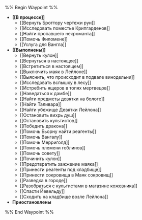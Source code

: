%% Begin Waypoint %%
- **[[В процессе]]**
	- [[Вернуть Броттору чертежи рун]]
	- [[Исследовать поместье Крипгарденов]]
	- [[Найти пропавшего некроманта]]
	- [[Помочь Филомене]]
	- [[Услуга для Вангла]]
- **[[Выполнены]]**
	- [[Вернуть кулон]]
	- [[Вернуться в настоящее]]
	- [[Встретиться в настоящем]]
	- [[Выключить маяк в Лейлоне]]
	- [[Выяснить, что происходит в подвале винодельни]]
	- [[Исследовать вспышку в лесу]]
	- [[Истребить ящеров в топях мертвецов]]
	- [[Наведаться к дамбе]]
	- [[Найти предметы девятки на болоте]]
	- [[Найти Таливара]]
	- [[Найти убежище Девятки Лейлона]]
	- [[Остановить вихрь душ]]
	- [[Остановить культистов]]
	- [[Победить дракона]]
	- [[Помочь Бьорну найти реагенты]]
	- [[Помочь Вангалу]]
	- [[Помочь Мерриголд]]
	- [[Помочь племени гоблинов]]
	- [[Помочь совету]]
	- [[Починить кулон]]
	- [[Предотвратить зажжение маяка]]
	- [[Принести реагенты под кладбище]]
	- [[Принести сокровища в Маяк сокровищ]]
	- [[Разведка в городе]]
	- [[Разобраться с культистами в магазине кожевника]]
	- [[Спасти Йевельду]]
	- [[Сходить на кладбище возле Лейлона]]
- **Приостановлены**

%% End Waypoint %%
